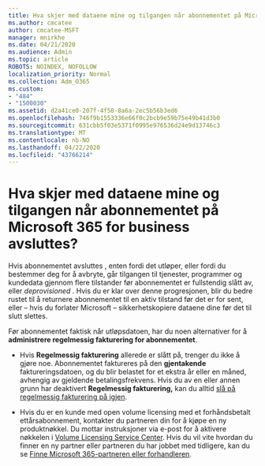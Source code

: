 ```yaml
---
title: Hva skjer med dataene mine og tilgangen når abonnementet på Microsoft 365 for business avsluttes?
ms.author: cmcatee
author: cmcatee-MSFT
manager: mnirkhe
ms.date: 04/21/2020
ms.audience: Admin
ms.topic: article
ROBOTS: NOINDEX, NOFOLLOW
localization_priority: Normal
ms.collection: Adm_O365
ms.custom:
- "484"
- "1500030"
ms.assetid: d2a41ce0-207f-4f50-8a6a-2ec5b56b3ed6
ms.openlocfilehash: 746f9b1553336e66f0c2bcb9e59b75e49b41d3b0
ms.sourcegitcommit: 631cbb5f03e5371f0995e976536d24e9d13746c3
ms.translationtype: MT
ms.contentlocale: nb-NO
ms.lasthandoff: 04/22/2020
ms.locfileid: "43766214"
---
```

# <a name="what-happens-to-my-data-and-access-when-my-microsoft-365-for-business-subscription-ends"></a>Hva skjer med dataene mine og tilgangen når abonnementet på Microsoft 365 for business avsluttes?

Hvis abonnementet avsluttes , enten fordi det utløper, eller fordi du bestemmer deg for å avbryte, går tilgangen til tjenester, programmer og kundedata gjennom flere tilstander før abonnementet er fullstendig slått av, eller *deprovisioned* . Hvis du er klar over denne progresjonen, blir du bedre rustet til å returnere abonnementet til en aktiv tilstand før det er for sent, eller – hvis du forlater Microsoft – sikkerhetskopiere dataene dine før det til slutt slettes.
  
Før abonnementet faktisk når utløpsdatoen, har du noen alternativer for å **administrere regelmessig fakturering for abonnementet**.
  
- Hvis **Regelmessig fakturering** allerede er slått på, trenger du ikke å gjøre noe. Abonnementet faktureres på den **gjentakende** faktureringsdatoen, og du blir belastet for et ekstra år eller en måned, avhengig av gjeldende betalingsfrekvens. Hvis du av en eller annen grunn har deaktivert **Regelmessig fakturering,** kan du alltid [slå på regelmessig fakturering på igjen](https://docs.microsoft.com/office365/admin/subscriptions-and-billing/renew-your-subscription#turn-recurring-billing-off-or-on).

- Hvis du er en kunde med open volume licensing med et forhåndsbetalt ettårsabonnement, kontakter du partneren din for å kjøpe en ny produktnøkkel. Du mottar instruksjoner via e-post for å aktivere nøkkelen i [Volume Licensing Service Center](https://go.microsoft.com/fwlink/p/?LinkID=282016). Hvis du vil vite hvordan du finner en ny partner eller partneren du har jobbet med tidligere, kan du se [Finne Microsoft 365-partneren eller forhandleren](https://docs.microsoft.com/office365/admin/manage/find-your-partner-or-reseller).